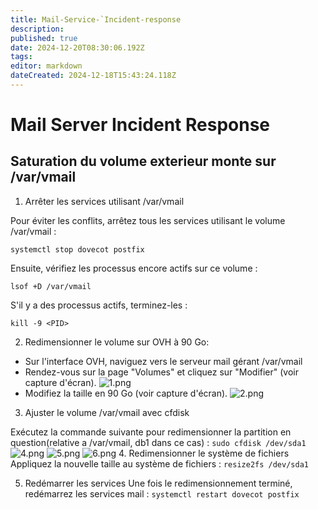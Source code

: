 ```yaml
---
title: Mail-Service-`Incident-response
description: 
published: true
date: 2024-12-20T08:30:06.192Z
tags: 
editor: markdown
dateCreated: 2024-12-18T15:43:24.118Z
---
```


# Mail Server Incident Response

## Saturation du volume exterieur monte sur /var/vmail

1. Arrêter les services utilisant /var/vmail

Pour éviter les conflits, arrêtez tous les services utilisant le volume /var/vmail :

```systemctl stop dovecot postfix```

Ensuite, vérifiez les processus encore actifs sur ce volume :

```lsof +D /var/vmail```

S'il y a des processus actifs, terminez-les :

```kill -9 <PID>```

2. Redimensionner le volume sur OVH à 90 Go:

- Sur l'interface OVH, naviguez vers le serveur mail gérant /var/vmail 
- Rendez-vous sur la page "Volumes" et cliquez sur "Modifier" (voir capture d'écran).
![1.png](/1.png)
- Modifiez la taille en 90 Go (voir capture d'écran).
![2.png](/2.png)
3. Ajuster le volume /var/vmail avec cfdisk

Exécutez la commande suivante pour redimensionner la partition en question(relative a /var/vmail, db1 dans ce cas) :
```sudo cfdisk /dev/sda1```
![4.png](/4.png)
![5.png](/5.png)
![6.png](/6.png)
4. Redimensionner le système de fichiers
Appliquez la nouvelle taille au système de fichiers :
```resize2fs /dev/sda1```

5. Redémarrer les services
Une fois le redimensionnement terminé, redémarrez les services mail :
```systemctl restart dovecot postfix```

